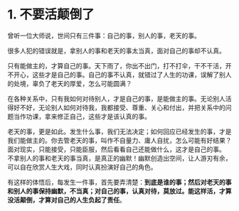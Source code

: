 # 1. 不要活颠倒了

曾听一位大师说，世间只有三件事：自己的事，别人的事，老天的事。

很多人犯的错误就是，拿别人的事和老天的事太当真，面对自己的事却不认真。

只有能做主的，才算自己的事。天下雨了，你出不出门，打不打伞，干不干活，开不开心，这些才是自己的事。自己的事不认真，就错过了人生的功课，误解了别人的处境，辜负了老天的厚爱，怎么可能圆满？

在各种关系中，只有我如何对待别人，才是自己的事，是能做主的事。无论别人活得好不好，无论别人如何对待我，我都接受、尊重、关心和付出，并把关系中的问题当作功课，拿来修正自己，这些才是该认真的事。

老天的事，更是如此。发生什么事，我们无法决定；如何回应已经发生的事，才是我们能做主的。你去管老天的事，叫作不自量力、庸人自扰，怎么可能有好结果？面对现实，只能接受，只能臣服，然后看看自己还能做什么，这才是自己的事。
不拿别人的事和老天的事当真，是真正的幽默！幽默创造出空间，让人游刃有余，可以自在欣赏人生大戏，同时认真扮演好自己的角色。

有这样的体悟后，每发生一件事，首先要弄清楚：**到底是谁的事；然后对老天的事和别人的事保持幽默，不当真；对自己的事，认真对待，莫放过。能这样活，才算没活颠倒，才算对自己的人生负起了责任**。
